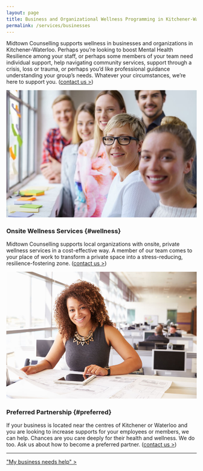 ```yaml
---
layout: page
title: Business and Organizational Wellness Programming in Kitchener-Waterloo
permalink: /services/businesses
---
```

Midtown Counselling supports wellness in businesses and organizations in Kitchener-Waterloo. Perhaps you’re looking to boost Mental Health Resilience among your staff, or perhaps some members of your team need individual support, help navigating community services, support through a crisis, loss or trauma, or perhaps you’d like professional guidance understanding your group’s needs. Whatever your circumstances, we’re here to support you. ([contact us >](/contact/))

<div class="service-item">
<div class="service-item-title">
<img src="/assets/images/family-window.jpg" alt="">
</div>
<div class="service-item-description" markdown="1">

### Onsite Wellness Services {#wellness}

Midtown Counselling supports local organizations with onsite, private wellness services in a cost-effective way. A member of our team comes to your place of work to transform a private space into a stress-reducing, resilience-fostering zone. ([contact us >](/contact/))

</div>
</div>

<div class="service-item">
<div class="service-item-title">
<img src="/assets/images/work.jpg" alt="">
</div>
<div class="service-item-description" markdown="1">

### Preferred Partnership {#preferred}

If your business is located near the centres of Kitchener or Waterloo and you are looking to increase supports for your employees or members, we can help. Chances are you care deeply for their health and wellness. We do too. Ask us about how to become a preferred partner. ([contact us >](/contact/))

</div>
</div>

___________

["My business needs help" >](/contact/)